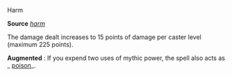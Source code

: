 Harm

**Source** [_harm_](spells/harm.md#_harm)

The damage dealt increases to 15 points of damage per caster level (maximum 225 points).

**Augmented** : If you expend two uses of mythic power, the spell also acts as _ [poison](spells/poison.md#_poison)_.

